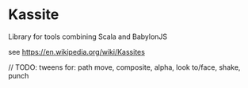 # Kassite

Library for tools combining Scala and BabylonJS

see https://en.wikipedia.org/wiki/Kassites

// TODO: tweens for: path move, composite, alpha, look to/face, shake, punch